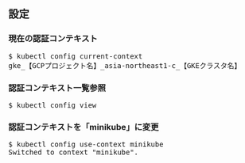 ## 設定
### 現在の認証コンテキスト
<pre>
$ kubectl config current-context
gke_【GCPプロジェクト名】_asia-northeast1-c_【GKEクラスタ名】
</pre>

### 認証コンテキスト一覧参照
<pre>
$ kubectl config view
</pre>

### 認証コンテキストを「minikube」に変更
<pre>
$ kubectl config use-context minikube
Switched to context "minikube".
</pre>
